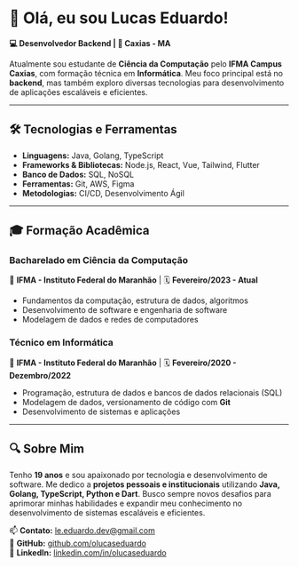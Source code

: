 # 👋 Olá, eu sou Lucas Eduardo!

**💻 Desenvolvedor Backend | 📍 Caxias - MA**

Atualmente sou estudante de **Ciência da Computação** pelo **IFMA Campus Caxias**, com formação técnica em **Informática**. Meu foco principal está no **backend**, mas também exploro diversas tecnologias para desenvolvimento de aplicações escaláveis e eficientes.

---

## 🛠️ Tecnologias e Ferramentas

- **Linguagens:** Java, Golang, TypeScript
- **Frameworks & Bibliotecas:** Node.js, React, Vue, Tailwind, Flutter
- **Banco de Dados:** SQL, NoSQL
- **Ferramentas:** Git, AWS, Figma
- **Metodologias:** CI/CD, Desenvolvimento Ágil

---

## 🎓 Formação Acadêmica

### **Bacharelado em Ciência da Computação**  
📍 **IFMA - Instituto Federal do Maranhão** | 🗓️ **Fevereiro/2023 - Atual**  
- Fundamentos da computação, estrutura de dados, algoritmos
- Desenvolvimento de software e engenharia de software
- Modelagem de dados e redes de computadores

### **Técnico em Informática**  
📍 **IFMA - Instituto Federal do Maranhão** | 🗓️ **Fevereiro/2020 - Dezembro/2022**  
- Programação, estrutura de dados e bancos de dados relacionais (SQL)
- Modelagem de dados, versionamento de código com **Git**
- Desenvolvimento de sistemas e aplicações

---

## 🔍 Sobre Mim

Tenho **19 anos** e sou apaixonado por tecnologia e desenvolvimento de software. Me dedico a **projetos pessoais e institucionais** utilizando **Java, Golang, TypeScript, Python e Dart**. Busco sempre novos desafios para aprimorar minhas habilidades e expandir meu conhecimento no desenvolvimento de sistemas escaláveis e eficientes.

📫 **Contato:** le.eduardo.dev@gmail.com  
🔗 **GitHub:** [github.com/olucaseduardo](https://github.com/olucaseduardo)  
🔗 **LinkedIn:** [linkedin.com/in/olucaseduardo](https://www.linkedin.com/in/lucas-eduardo-89a92a328/)
